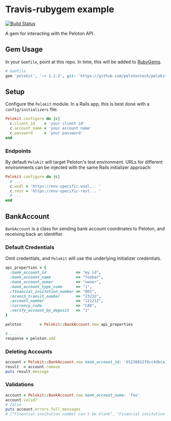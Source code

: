 # Travis-rubygem example

[![Build Status](https://travis-ci.org/dliggat/travis-rubygem.svg?branch=master)](https://travis-ci.org/dliggat/travis-rubygem)

A gem for interacting with the Peloton API.

## Gem Usage
In your `Gemfile`, point at this repo. In time, this will be added to [RubyGems](https://rubygems.org).

```ruby
# Gemfile
gem 'pelokit', '~> 1.1.2', git: 'https://github.com/pelotontech/pelokit.git'
```

## Setup

Configure the `Pelokit` module. In a Rails app, this is best done with a `config/initializers` file:

```ruby
Pelokit.configure do |c|
  c.client_id    = 'your client id'
  c.account_name = 'your account name'
  c.password     = 'your password'
end
```

### Endpoints

By default `Pelokit` will target Peloton's test environment. URLs for different environments can be injected with the same Rails initializer approach:

```ruby
Pelokit.configure do |c|
  # ...
  c.wsdl = 'https://env-specific-wsdl... '
  c.rest = 'https://env-specific-rest... '
  # ...
end
```

## BankAccount
`BankAccount` is a class for sending bank account coordinates to Peloton, and receiving back an identifier.

### Default Credentials
Omit credentials, and `Pelokit` will use the underlying initializer credentials.

```ruby
api_properties = {
  :bank_account_id             => "my id",
  :bank_account_name           => "foobar",
  :bank_account_owner          => "owner",
  :bank_account_type_code      => "1",
  :financial_insitution_number => "001",
  :branch_transit_number       => "23232",
  :account_number              => "121212",
  :currency_code               => "CAD",
  :verify_account_by_deposit   => "1"
}

peloton        = Pelokit::BankAccount.new api_properties

# ....
response = peloton.add
```

### Deleting Accounts

```ruby
account = Pelokit::BankAccount.new bank_account_id: '65238812f8cc4dbca1604c9cad96e5fa'
result  = account.remove
puts result.message
```

### Validations
```ruby
account = Pelokit::BankAccount.new bank_account_name: 'foo'
account.valid?
# false
puts account.errors.full_messages
# ["Financial insitution number can't be blank", "Financial insitution number must be numeric", "Branch transit number can't be blank", "Branch transit number must be numeric", "Account number can't be blank", "Account number must be numeric", "Bank account type code is not included in the list"]
```
